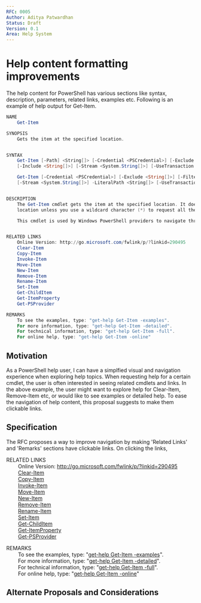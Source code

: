 ```yaml
---
RFC: 0005
Author: Aditya Patwardhan
Status: Draft
Version: 0.1
Area: Help System
---
```


# Help content formatting improvements

The help content for PowerShell has various sections like syntax, description, parameters, related links, examples etc. Following is an example of help output for Get-Item. 

```PowerShell
NAME
    Get-Item

SYNOPSIS
    Gets the item at the specified location.


SYNTAX
    Get-Item [-Path] <String[]> [-Credential <PSCredential>] [-Exclude <String[]>] [-Filter <String>] [-Force]
    [-Include <String[]>] [-Stream <System.String[]>] [-UseTransaction <SwitchParameter>] [<CommonParameters>]

    Get-Item [-Credential <PSCredential>] [-Exclude <String[]>] [-Filter <String>] [-Force] [-Include <String[]>]
    [-Stream <System.String[]>] -LiteralPath <String[]> [-UseTransaction <SwitchParameter>] [<CommonParameters>]


DESCRIPTION
    The Get-Item cmdlet gets the item at the specified location. It does not get the contents of the item at the
    location unless you use a wildcard character (*) to request all the contents of the item.

    This cmdlet is used by Windows PowerShell providers to navigate through different types of data stores.


RELATED LINKS
    Online Version: http://go.microsoft.com/fwlink/p/?linkid=290495
    Clear-Item
    Copy-Item
    Invoke-Item
    Move-Item
    New-Item
    Remove-Item
    Rename-Item
    Set-Item
    Get-ChildItem
    Get-ItemProperty
    Get-PSProvider

REMARKS
    To see the examples, type: "get-help Get-Item -examples".
    For more information, type: "get-help Get-Item -detailed".
    For technical information, type: "get-help Get-Item -full".
    For online help, type: "get-help Get-Item -online"

```

## Motivation

As a PowerShell help user, I can have a simplfied visual and navigation experience when exploring help topics. When requesting help for a certain cmdlet, the user is often interested in seeing related cmdlets and links. In the above example, the user might want to explore help for Clear-Item, Remove-Item etc, or would like to see examples or detailed help. To ease the navigation of help content, this proposal suggests to make them clickable links.

## Specification
 
 The RFC proposes a way to improve navigation by making 'Related Links' and 'Remarks' sections have clickable links. On clicking the links, 

RELATED LINKS <br />
&nbsp;&nbsp;&nbsp;&nbsp;&nbsp;&nbsp;&nbsp;&nbsp;Online Version: http://go.microsoft.com/fwlink/p/?linkid=290495 <br />
&nbsp;&nbsp;&nbsp;&nbsp;&nbsp;&nbsp;&nbsp;&nbsp;<a name="clearItem">[Clear-Item](#clearItem)<br />
&nbsp;&nbsp;&nbsp;&nbsp;&nbsp;&nbsp;&nbsp;&nbsp;<a name="copyItem">[Copy-Item](#copyItem)<br />
&nbsp;&nbsp;&nbsp;&nbsp;&nbsp;&nbsp;&nbsp;&nbsp;<a name="invokeItem">[Invoke-Item](#invokeItem)<br />
&nbsp;&nbsp;&nbsp;&nbsp;&nbsp;&nbsp;&nbsp;&nbsp;<a name="moveItem">[Move-Item](#invokeItem)<br />
&nbsp;&nbsp;&nbsp;&nbsp;&nbsp;&nbsp;&nbsp;&nbsp;<a name="newItem">[New-Item](#newItem)<br />
&nbsp;&nbsp;&nbsp;&nbsp;&nbsp;&nbsp;&nbsp;&nbsp;<a name="removeItem">[Remove-Item](#removeItem)<br />
&nbsp;&nbsp;&nbsp;&nbsp;&nbsp;&nbsp;&nbsp;&nbsp;<a name="renameItem">[Rename-Item](#renameItem)<br />
&nbsp;&nbsp;&nbsp;&nbsp;&nbsp;&nbsp;&nbsp;&nbsp;<a name="setItem">[Set-Item](#setItem)<br />
&nbsp;&nbsp;&nbsp;&nbsp;&nbsp;&nbsp;&nbsp;&nbsp;<a name="getChildItem">[Get-ChildItem](#getChildItem)<br />
&nbsp;&nbsp;&nbsp;&nbsp;&nbsp;&nbsp;&nbsp;&nbsp;<a name="getPropItem">[Get-ItemProperty](#getPropItem)<br />
&nbsp;&nbsp;&nbsp;&nbsp;&nbsp;&nbsp;&nbsp;&nbsp;<a name="psProvItem">[Get-PSProvider](#psProvItem)<br />

REMARKS <br />
&nbsp;&nbsp;&nbsp;&nbsp;&nbsp;&nbsp;&nbsp;&nbsp;To see the examples, type: "<a name="examples">[get-help Get-Item -examples](#examples)".<br />
&nbsp;&nbsp;&nbsp;&nbsp;&nbsp;&nbsp;&nbsp;&nbsp;For more information, type: "<a name="detailed">[get-help Get-Item -detailed](#detailed)".<br />
&nbsp;&nbsp;&nbsp;&nbsp;&nbsp;&nbsp;&nbsp;&nbsp;For technical information, type: "<a name="full">[get-help Get-Item -full](#full)".<br />
&nbsp;&nbsp;&nbsp;&nbsp;&nbsp;&nbsp;&nbsp;&nbsp;For online help, type: "<a name="online">[get-help Get-Item -online](#online)" <br />

## Alternate Proposals and Considerations

